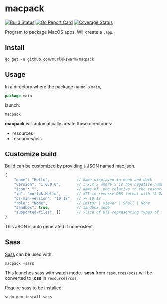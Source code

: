 # macpack
[![Build Status](https://travis-ci.org/murlokswarm/macpack.svg?branch=master)](https://travis-ci.org/murlokswarm/macpack)
[![Go Report Card](https://goreportcard.com/badge/github.com/murlokswarm/macpack)](https://goreportcard.com/report/github.com/murlokswarm/macpack)
[![Coverage Status](https://coveralls.io/repos/github/murlokswarm/macpack/badge.svg?branch=master)](https://coveralls.io/github/murlokswarm/macpack?branch=master)

Program to package MacOS apps. 
Will create a ```.app```.

## Install
```
go get -u github.com/murlokswarm/macpack
```

## Usage
In a directory where the package name is ```main```,
```go
package main
```

launch:
```
macpack
```
**macpack** will automatically create these directories:
- resources
- resources/css

## Customize build
Build can be customized by providing a JSON named mac.json.

```js
{
    "name": "Hello",            // Name displayed in menu and dock
    "version": "1.0.0.0",       // x.x.x.x where x is non negative number
    "icon": "",                 // Name of .png relative to the resources dir
    "id": "murlok.Hello",       // UTI in reverse-DNS format with (A-Za-z0-9), (-) and (.) eg com.murlok.Hello-World
    "os-min-version": "10.12",  // >= 10.12
    "role": "None",             // Editor | Viewer | Shell | None
    "sandbox": true,            // Sandbox mode
    "supported-files": []       // Slice of UTI representing types of the supported files
}
```

This JSON is auto generated if nonexistent.

## Sass
[Sass](http://sass-lang.com/guide) can be used with:
```
macpack -sass
```

This launches sass with watch mode.
**.scss** from ```resources/scss``` will be converted to **.css** in ```resources/css```.

Require sass to be installed:
```
sudo gem install sass
```
